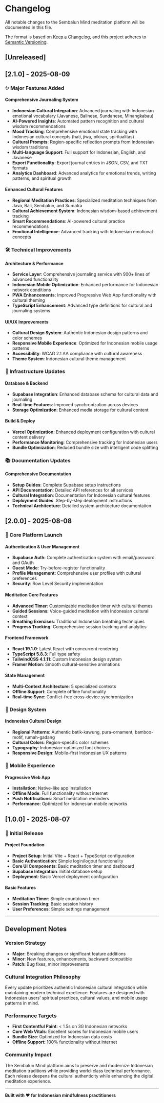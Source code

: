 # Changelog

All notable changes to the Sembalun Mind meditation platform will be documented in this file.

The format is based on [Keep a Changelog](https://keepachangelog.com/en/1.0.0/),
and this project adheres to [Semantic Versioning](https://semver.org/spec/v2.0.0.html).

## [Unreleased]

## [2.1.0] - 2025-08-09

### ✨ Major Features Added

#### Comprehensive Journaling System
- **Indonesian Cultural Integration**: Advanced journaling with Indonesian emotional vocabulary (Javanese, Balinese, Sundanese, Minangkabau)
- **AI-Powered Insights**: Automated pattern recognition and cultural wisdom recommendations
- **Mood Tracking**: Comprehensive emotional state tracking with Indonesian cultural concepts (hati, jiwa, pikiran, spiritualitas)
- **Cultural Prompts**: Region-specific reflection prompts from Indonesian wisdom traditions
- **Multi-language Support**: Full support for Indonesian, English, and Javanese
- **Export Functionality**: Export journal entries in JSON, CSV, and TXT formats
- **Analytics Dashboard**: Advanced analytics for emotional trends, writing patterns, and spiritual growth

#### Enhanced Cultural Features
- **Regional Meditation Practices**: Specialized meditation techniques from Java, Bali, Sembalun, and Sumatra
- **Cultural Achievement System**: Indonesian wisdom-based achievement tracking
- **Smart Recommendations**: AI-powered cultural practice recommendations
- **Emotional Intelligence**: Advanced tracking with Indonesian emotional concepts

### 🛠️ Technical Improvements

#### Architecture & Performance
- **Service Layer**: Comprehensive journaling service with 900+ lines of advanced functionality
- **Indonesian Mobile Optimization**: Enhanced performance for Indonesian network conditions
- **PWA Enhancements**: Improved Progressive Web App functionality with cultural theming
- **TypeScript Enhancement**: Advanced type definitions for cultural and journaling systems

#### UI/UX Improvements
- **Cultural Design System**: Authentic Indonesian design patterns and color schemes
- **Responsive Mobile Experience**: Optimized for Indonesian mobile usage patterns
- **Accessibility**: WCAG 2.1 AA compliance with cultural awareness
- **Theme System**: Indonesian cultural theme management

### 🔧 Infrastructure Updates

#### Database & Backend
- **Supabase Integration**: Enhanced database schema for cultural data and journaling
- **Real-time Features**: Improved synchronization across devices
- **Storage Optimization**: Enhanced media storage for cultural content

#### Build & Deploy
- **Vercel Optimization**: Enhanced deployment configuration with cultural content delivery
- **Performance Monitoring**: Comprehensive tracking for Indonesian users
- **Bundle Optimization**: Reduced bundle size with intelligent code splitting

### 📚 Documentation Updates

#### Comprehensive Documentation
- **Setup Guides**: Complete Supabase setup instructions
- **API Documentation**: Detailed API references for all services
- **Cultural Integration**: Documentation for Indonesian cultural features
- **Deployment Guides**: Step-by-step deployment instructions
- **Technical Architecture**: Detailed system architecture documentation

## [2.0.0] - 2025-08-08

### 🚀 Core Platform Launch

#### Authentication & User Management
- **Supabase Auth**: Complete authentication system with email/password and OAuth
- **Guest Mode**: Try-before-register functionality
- **Profile Management**: Comprehensive user profiles with cultural preferences
- **Security**: Row Level Security implementation

#### Meditation Core Features
- **Advanced Timer**: Customizable meditation timer with cultural themes
- **Guided Sessions**: Voice-guided meditation with Indonesian cultural context
- **Breathing Exercises**: Traditional Indonesian breathing techniques
- **Progress Tracking**: Comprehensive session tracking and analytics

#### Frontend Framework
- **React 19.1.0**: Latest React with concurrent rendering
- **TypeScript 5.8.3**: Full type safety
- **TailwindCSS 4.1.11**: Custom Indonesian design system
- **Framer Motion**: Smooth cultural-sensitive animations

#### State Management
- **Multi-Context Architecture**: 5 specialized contexts
- **Offline Support**: Complete offline functionality
- **Real-time Sync**: Conflict-free cross-device synchronization

### 🎨 Design System

#### Indonesian Cultural Design
- **Regional Patterns**: Authentic batik-kawung, pura-ornament, bamboo-motif, rumah-gadang
- **Cultural Colors**: Region-specific color schemes
- **Typography**: Indonesian-optimized font choices
- **Responsive Design**: Mobile-first Indonesian UX patterns

### 📱 Mobile Experience

#### Progressive Web App
- **Installation**: Native-like app installation
- **Offline Mode**: Full functionality without internet
- **Push Notifications**: Smart meditation reminders
- **Performance**: Optimized for Indonesian mobile networks

## [1.0.0] - 2025-08-07

### 🎯 Initial Release

#### Project Foundation
- **Project Setup**: Initial Vite + React + TypeScript configuration
- **Basic Authentication**: Simple login/logout functionality
- **Core UI Components**: Basic meditation timer and dashboard
- **Supabase Integration**: Initial database setup
- **Deployment**: Basic Vercel deployment configuration

#### Basic Features
- **Meditation Timer**: Simple countdown timer
- **Session Tracking**: Basic session history
- **User Preferences**: Simple settings management

---

## Development Notes

### Version Strategy
- **Major**: Breaking changes or significant feature additions
- **Minor**: New features, enhancements, backward compatible
- **Patch**: Bug fixes, minor improvements

### Cultural Integration Philosophy
Every update prioritizes authentic Indonesian cultural integration while maintaining modern technical excellence. Features are designed with Indonesian users' spiritual practices, cultural values, and mobile usage patterns in mind.

### Performance Targets
- **First Contentful Paint**: < 1.5s on 3G Indonesian networks
- **Core Web Vitals**: Excellent scores for Indonesian mobile users
- **Bundle Size**: Optimized for Indonesian data costs
- **Offline Support**: 100% functionality without internet

### Community Impact
The Sembalun Mind platform aims to preserve and modernize Indonesian meditation traditions while providing world-class technical performance. Each release deepens the cultural authenticity while enhancing the digital meditation experience.

---

**Built with ❤️ for Indonesian mindfulness practitioners**